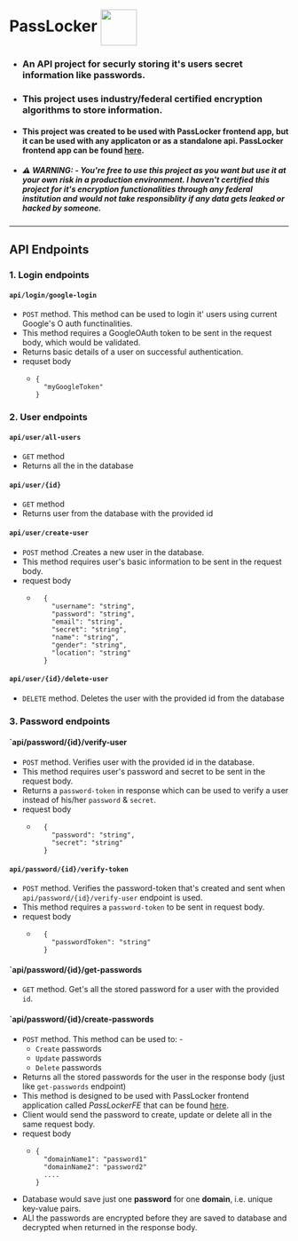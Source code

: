 # PassLocker <img src="https://github.com/prateek332/PassLocker/blob/main/Icons/brand-icon.ico" width="65" align="center" />

- ### An API project for securly storing it's users secret information like passwords.
- ### This project uses industry/federal certified encryption algorithms to store information.
- #### This project was created to be used with PassLocker frontend app, but it can be used with any applicaton or as a standalone api. PassLocker frontend app can be found <a href="https://github.com/prateek332/PassLockerFE" target="_blank" rel="noopener noreferrer">here</a>.
- ##### ⚠️ **WARNING: -** You're free to use this project as you want but use it at your own risk in a production environment. I haven't certified this project for it's encryption functionalities through any federal institution and would not take responsiblity if any data gets leaked or hacked by someone.

<hr/>

## API Endpoints

### 1. Login endpoints

#### `api/login/google-login`
- `POST` method. This method can be used to login it' users using current Google's O auth functinalities.
- This method requires a GoogleOAuth token to be sent in the request body, which would be validated.
- Returns basic details of a user on successful authentication.
- requset body
  - ```
    {
      "myGoogleToken"
    }
    ```
    
### 2. User endpoints

#### `api/user/all-users`
- `GET` method
- Returns all the in the database

#### `api/user/{id}`
- `GET` method
- Returns user from the database with the provided id

#### `api/user/create-user`
- `POST` method .Creates a new user in the database.
- This method requires user's basic information to be sent in the request body.
- request body
  - ```
      {
        "username": "string",
        "password": "string",
        "email": "string",
        "secret": "string",
        "name": "string",
        "gender": "string",
        "location": "string"
      }
    ```
#### `api/user/{id}/delete-user`
- `DELETE` method. Deletes the user with the provided id from the database

### 3. Password endpoints

#### `api/password/{id}/verify-user
- `POST` method. Verifies user with the provided id in the database.
- This method requires user's password and secret to be sent in the request body.
- Returns a `password-token` in response which can be used to verify a user instead of his/her `password` & `secret`.
- request body
  - ```
      {
        "password": "string",
        "secret": "string"
      }
    ```
#### `api/password/{id}/verify-token`
- `POST` method. Verifies the password-token that's created and sent when `api/password/{id}/verify-user` endpoint is used.
- This method requires a `password-token` to be sent in request body.
- request body
    - ```
        {
          "passwordToken": "string"
        }
      ```
 
#### `api/password/{id}/get-passwords
- `GET` method. Get's all the stored password for a user with the provided `id`.

#### `api/password/{id}/create-passwords
- `POST` method. This method can be used to: -
  - `Create` passwords
  - `Update` passwords
  - `Delete` passwords
- Returns all the stored passwords for the user in the response body (just like `get-passwords` endpoint)
- This method is designed to be used with PassLocker frontend application called *PassLockerFE* that can be found 
  <a href="https://github.com/prateek332/PassLockerFE" target="_blank" rel="noopener noreferrer">here</a>.
- Client would send the password to create, update or delete all in the same request body.
- request body
  - ```
    {
      "domainName1": "password1"
      "domainName2": "password2"
      ....
    }
    ```
- Database would save just one **password** for one **domain**, i.e. unique key-value pairs.
- ALl the passwords are encrypted before they are saved to database and decrypted when returned in the response body.
